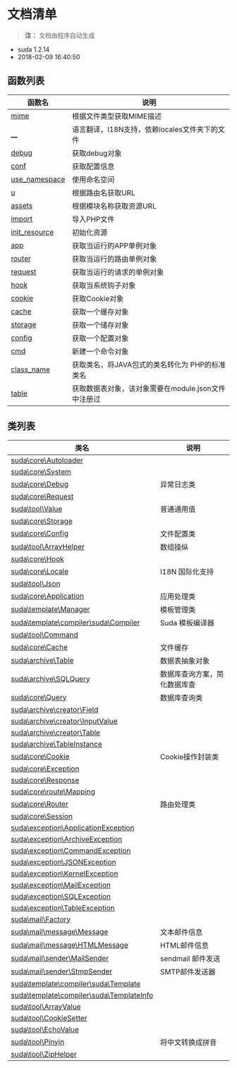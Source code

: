 # 文档清单

> **注：** 文档由程序自动生成

- suda 1.2.14 
- 2018-02-09 16:40:50

## 函数列表 
| 函数名 | 说明 |
|------|-----|  
| [mime](functions/mime.md) |  根据文件类型获取MIME描述  |
| [__](functions/__.md) |  语言翻译，I18N支持，依赖locales文件夹下的文件  |
| [debug](functions/debug.md) |  获取debug对象  |
| [conf](functions/conf.md) |  获取配置信息  |
| [use_namespace](functions/use_namespace.md) |  使用命名空间  |
| [u](functions/u.md) |  根据路由名获取URL  |
| [assets](functions/assets.md) |  根据模块名称获取资源URL  |
| [import](functions/import.md) |  导入PHP文件  |
| [init_resource](functions/init_resource.md) |  初始化资源  |
| [app](functions/app.md) |  获取当运行的APP单例对象  |
| [router](functions/router.md) |  获取当运行的路由单例对象  |
| [request](functions/request.md) |  获取当运行的请求的单例对象  |
| [hook](functions/hook.md) |  获取当系统钩子对象  |
| [cookie](functions/cookie.md) |  获取Cookie对象  |
| [cache](functions/cache.md) |  获取一个缓存对象  |
| [storage](functions/storage.md) |  获取一个储存对象  |
| [config](functions/config.md) |  获取一个配置对象  |
| [cmd](functions/cmd.md) |  新建一个命令对象  |
| [class_name](functions/class_name.md) |  获取类名，将JAVA包式的类名转化为 PHP的标准类名  |
| [table](functions/table.md) |  获取数据表对象，该对象需要在module.json文件中注册过  |




## 类列表

| 类名 | 说明 |
|------|-----|
|[suda\core\Autoloader](classes/suda/core/Autoloader.md) |  |
|[suda\core\System](classes/suda/core/System.md) |  |
|[suda\core\Debug](classes/suda/core/Debug.md) | 异常日志类 |
|[suda\core\Request](classes/suda/core/Request.md) |  |
|[suda\tool\Value](classes/suda/tool/Value.md) | 普通通用值 |
|[suda\core\Storage](classes/suda/core/Storage.md) |  |
|[suda\core\Config](classes/suda/core/Config.md) | 文件配置类 |
|[suda\tool\ArrayHelper](classes/suda/tool/ArrayHelper.md) | 数组操纵 |
|[suda\core\Hook](classes/suda/core/Hook.md) |  |
|[suda\core\Locale](classes/suda/core/Locale.md) | I18N 国际化支持 |
|[suda\tool\Json](classes/suda/tool/Json.md) |  |
|[suda\core\Application](classes/suda/core/Application.md) | 应用处理类 |
|[suda\template\Manager](classes/suda/template/Manager.md) | 模板管理类 |
|[suda\template\compiler\suda\Compiler](classes/suda/template/compiler/suda/Compiler.md) | Suda 模板编译器 |
|[suda\tool\Command](classes/suda/tool/Command.md) |  |
|[suda\core\Cache](classes/suda/core/Cache.md) | 文件缓存 |
|[suda\archive\Table](classes/suda/archive/Table.md) | 数据表抽象对象 |
|[suda\archive\SQLQuery](classes/suda/archive/SQLQuery.md) | 数据库查询方案，简化数据库查 |
|[suda\core\Query](classes/suda/core/Query.md) | 数据库查询类 |
|[suda\archive\creator\Field](classes/suda/archive/creator/Field.md) |  |
|[suda\archive\creator\InputValue](classes/suda/archive/creator/InputValue.md) |  |
|[suda\archive\creator\Table](classes/suda/archive/creator/Table.md) |  |
|[suda\archive\TableInstance](classes/suda/archive/TableInstance.md) |  |
|[suda\core\Cookie](classes/suda/core/Cookie.md) | Cookie操作封装类 |
|[suda\core\Exception](classes/suda/core/Exception.md) |  |
|[suda\core\Response](classes/suda/core/Response.md) |  |
|[suda\core\route\Mapping](classes/suda/core/route/Mapping.md) |  |
|[suda\core\Router](classes/suda/core/Router.md) | 路由处理类 |
|[suda\core\Session](classes/suda/core/Session.md) |  |
|[suda\exception\ApplicationException](classes/suda/exception/ApplicationException.md) |  |
|[suda\exception\ArchiveException](classes/suda/exception/ArchiveException.md) |  |
|[suda\exception\CommandException](classes/suda/exception/CommandException.md) |  |
|[suda\exception\JSONException](classes/suda/exception/JSONException.md) |  |
|[suda\exception\KernelException](classes/suda/exception/KernelException.md) |  |
|[suda\exception\MailException](classes/suda/exception/MailException.md) |  |
|[suda\exception\SQLException](classes/suda/exception/SQLException.md) |  |
|[suda\exception\TableException](classes/suda/exception/TableException.md) |  |
|[suda\mail\Factory](classes/suda/mail/Factory.md) |  |
|[suda\mail\message\Message](classes/suda/mail/message/Message.md) | 文本邮件信息 |
|[suda\mail\message\HTMLMessage](classes/suda/mail/message/HTMLMessage.md) | HTML邮件信息 |
|[suda\mail\sender\MailSender](classes/suda/mail/sender/MailSender.md) | sendmail 邮件发送 |
|[suda\mail\sender\StmpSender](classes/suda/mail/sender/StmpSender.md) | SMTP邮件发送器 |
|[suda\template\compiler\suda\Template](classes/suda/template/compiler/suda/Template.md) |  |
|[suda\template\compiler\suda\TemplateInfo](classes/suda/template/compiler/suda/TemplateInfo.md) |  |
|[suda\tool\ArrayValue](classes/suda/tool/ArrayValue.md) |  |
|[suda\tool\CookieSetter](classes/suda/tool/CookieSetter.md) |  |
|[suda\tool\EchoValue](classes/suda/tool/EchoValue.md) |  |
|[suda\tool\Pinyin](classes/suda/tool/Pinyin.md) | 将中文转换成拼音 |
|[suda\tool\ZipHelper](classes/suda/tool/ZipHelper.md) |  |
